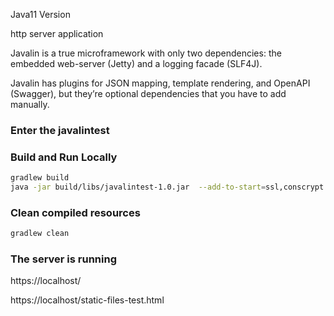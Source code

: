 Java11 Version

http server application

Javalin is a true microframework with only two dependencies: the embedded web-server (Jetty) and a logging facade (SLF4J).

Javalin has plugins for JSON mapping, template rendering, and OpenAPI (Swagger), but they’re optional dependencies that you have to add manually.

### Enter the javalintest

### Build and Run Locally

```bash
gradlew build
java -jar build/libs/javalintest-1.0.jar  --add-to-start=ssl,conscrypt
```
### Clean compiled resources

```bash
gradlew clean
```

### The server is running

https://localhost/

https://localhost/static-files-test.html


